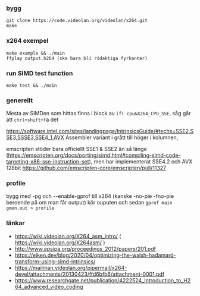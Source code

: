 ### bygg

```
git clone https://code.videolan.org/videolan/x264.git
make
```

### x264 exempel

```
make example && ./main
ffplay output.h264 (ska bara bli rödaktiga fyrkanter)
```

### run SIMD test function

`make test && ./main`

### generellt

Mesta av SIMDen som hittas finns i block av `if( cpu&X264_CPU_SSE`, såg går att `ctrl+shift+f`a det

https://software.intel.com/sites/landingpage/IntrinsicsGuide/#techs=SSE2,SSE3,SSSE3,SSE4_1,AVX
Assembler variant i grått till höger i kolumnen,

emscripten stöder bara officiellt SSE1 & SSE2 än så länge (https://emscripten.org/docs/porting/simd.html#compiling-simd-code-targeting-x86-sse-instruction-set), men har implementerat SSE4.2 och AVX 128bit https://github.com/emscripten-core/emscripten/pull/11327

### profile

bygg med -pg och --enable-gprof till x264 (kanske -no-pie -fno-pie beroende på om man får output)
kör ouputen och sedan `gprof main gmon.out > profile`

### länkar

- https://wiki.videolan.org/X264_asm_intro/ ( https://wiki.videolan.org/X264asm/ )
- http://www.apsipa.org/proceedings_2012/papers/201.pdf
- https://eiken.dev/blog/2020/04/optimizing-the-walsh-hadamard-transform-using-simd-intrinsics/
- https://mailman.videolan.org/pipermail/x264-devel/attachments/20130423/ffd6bfb6/attachment-0001.pdf
- https://www.researchgate.net/publication/4222524_Introduction_to_H264_advanced_video_coding
